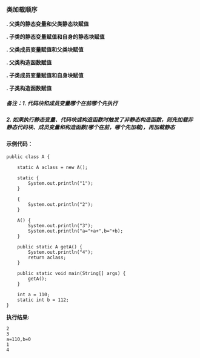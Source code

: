 ### 类加载顺序

  **. 父类的静态变量和父类静态块赋值**
  
  **. 子类的静态变量赋值和自身的静态块赋值**
  
  **. 父类成员变量赋值和父类块赋值**
  
  **. 父类构造函数赋值**
  
  **. 子类成员变量赋值和自身块赋值**
  
  **. 子类构造函数赋值**
  
##### 备注：1. 代码块和成员变量哪个在前哪个先执行
#####   2. 如果执行静态变量、代码块或构造函数时触发了非静态构造函数，则先加载非静态代码块、成员变量和构造函数(哪个在前，哪个先加载)，再加载静态

#### 示例代码：
```
public class A {

    static A aclass = new A();

    static {
        System.out.println("1");
    }

    {
        System.out.println("2");
    }

    A() {
        System.out.println("3");
        System.out.println("a="+a+",b="+b);
    }

    public static A getA() {
        System.out.println("4");
        return aclass;
    }

    public static void main(String[] args) {
        getA();
    }

    int a = 110;
    static int b = 112;
}
```

**执行结果:**

    2
    3
    a=110,b=0
    1
    4

